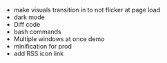 * make visuals transition in to not flicker at page load
* dark mode
* Diff code
* bash commands
* Multiple windows at once demo
* minification for prod
* add RSS icon link
